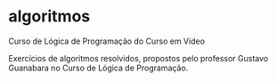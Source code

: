 # algoritmos
 Curso de Lógica de Programação do Curso em Vídeo

Exercícios de algoritmos resolvidos, propostos pelo professor Gustavo Guanabara no Curso de Lógica de Programação.